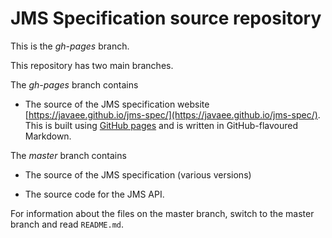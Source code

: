 # JMS Specification source repository

This is the _gh-pages_ branch.

This repository has two main branches.

The _gh-pages_ branch contains

* The source of the JMS specification website [https://javaee.github.io/jms-spec/](https://javaee.github.io/jms-spec/). 
    This is built using [GitHub pages](https://pages.github.com/) and is written in GitHub-flavoured Markdown.

The _master_ branch contains

*   The source of the JMS specification (various versions)

*   The source code for the JMS API. 

For information about the files on the master branch, switch to the master branch and read `README.md`.

